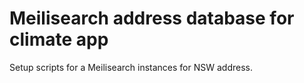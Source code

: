 # Meilisearch address database for climate app

Setup scripts for a Meilisearch instances for NSW address.